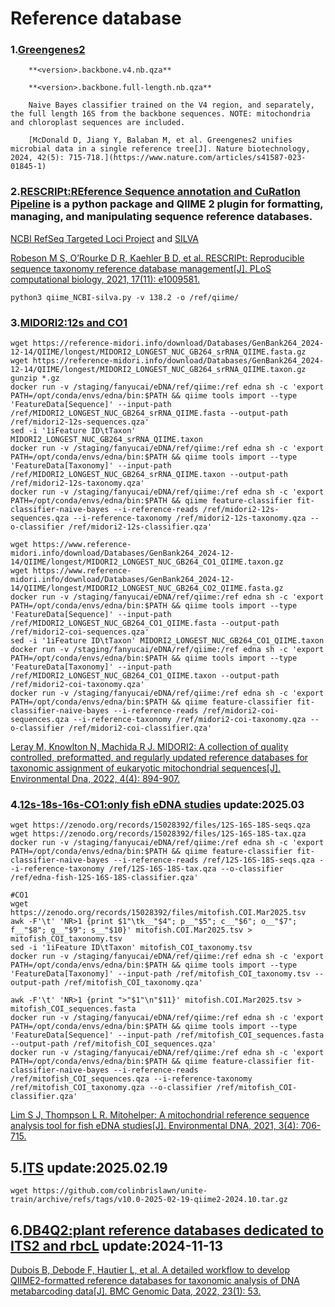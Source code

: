 # Reference database

### 1.[Greengenes2](https://ftp.microbio.me/greengenes_release/current/)

        **<version>.backbone.v4.nb.qza**
    
        **<version>.backbone.full-length.nb.qza**
        
        Naive Bayes classifier trained on the V4 region, and separately, the full length 16S from the backbone sequences. NOTE: mitochondria and chloroplast sequences are included.
    
        [McDonald D, Jiang Y, Balaban M, et al. Greengenes2 unifies microbial data in a single reference tree[J]. Nature biotechnology, 2024, 42(5): 715-718.](https://www.nature.com/articles/s41587-023-01845-1)

### 2.[RESCRIPt:REference Sequence annotation and CuRatIon Pipeline](https://github.com/bokulich-lab/RESCRIPt) is a python package and QIIME 2 plugin for formatting, managing, and manipulating sequence reference databases. 

[NCBI RefSeq Targeted Loci Project](https://www.ncbi.nlm.nih.gov/refseq/targetedloci/) and [SILVA](https://forum.qiime2.org/t/processing-filtering-and-evaluating-the-silva-database-and-other-reference-sequence-data-with-rescript/15494)
   
[Robeson M S, O’Rourke D R, Kaehler B D, et al. RESCRIPt: Reproducible sequence taxonomy reference database management[J]. PLoS computational biology, 2021, 17(11): e1009581.](https://journals.plos.org/ploscompbiol/article?id=10.1371/journal.pcbi.1009581)

    python3 qiime_NCBI-silva.py -v 138.2 -o /ref/qiime/

### 3.[MIDORI2:12s and CO1](https://reference-midori.info)

    wget https://reference-midori.info/download/Databases/GenBank264_2024-12-14/QIIME/longest/MIDORI2_LONGEST_NUC_GB264_srRNA_QIIME.fasta.gz
    wget https://reference-midori.info/download/Databases/GenBank264_2024-12-14/QIIME/longest/MIDORI2_LONGEST_NUC_GB264_srRNA_QIIME.taxon.gz
    gunzip *.gz
    docker run -v /staging/fanyucai/eDNA/ref/qiime:/ref edna sh -c 'export PATH=/opt/conda/envs/edna/bin:$PATH && qiime tools import --type 'FeatureData[Sequence]' --input-path /ref/MIDORI2_LONGEST_NUC_GB264_srRNA_QIIME.fasta --output-path /ref/midori2-12s-sequences.qza'
    sed -i '1iFeature ID\tTaxon' MIDORI2_LONGEST_NUC_GB264_srRNA_QIIME.taxon
    docker run -v /staging/fanyucai/eDNA/ref/qiime:/ref edna sh -c 'export PATH=/opt/conda/envs/edna/bin:$PATH && qiime tools import --type 'FeatureData[Taxonomy]' --input-path /ref/MIDORI2_LONGEST_NUC_GB264_srRNA_QIIME.taxon --output-path /ref/midori2-12s-taxonomy.qza'
    docker run -v /staging/fanyucai/eDNA/ref/qiime:/ref edna sh -c 'export PATH=/opt/conda/envs/edna/bin:$PATH && qiime feature-classifier fit-classifier-naive-bayes --i-reference-reads /ref/midori2-12s-sequences.qza --i-reference-taxonomy /ref/midori2-12s-taxonomy.qza --o-classifier /ref/midori2-12s-classifier.qza'

    wget https://www.reference-midori.info/download/Databases/GenBank264_2024-12-14/QIIME/longest/MIDORI2_LONGEST_NUC_GB264_CO1_QIIME.taxon.gz
    wget https://www.reference-midori.info/download/Databases/GenBank264_2024-12-14/QIIME/longest/MIDORI2_LONGEST_NUC_GB264_CO2_QIIME.fasta.gz
    docker run -v /staging/fanyucai/eDNA/ref/qiime:/ref edna sh -c 'export PATH=/opt/conda/envs/edna/bin:$PATH && qiime tools import --type 'FeatureData[Sequence]' --input-path /ref/MIDORI2_LONGEST_NUC_GB264_CO1_QIIME.fasta --output-path /ref/midori2-coi-sequences.qza'
    sed -i '1iFeature ID\tTaxon' MIDORI2_LONGEST_NUC_GB264_CO1_QIIME.taxon
    docker run -v /staging/fanyucai/eDNA/ref/qiime:/ref edna sh -c 'export PATH=/opt/conda/envs/edna/bin:$PATH && qiime tools import --type 'FeatureData[Taxonomy]' --input-path /ref/MIDORI2_LONGEST_NUC_GB264_CO1_QIIME.taxon --output-path /ref/midori2-coi-taxonomy.qza'
    docker run -v /staging/fanyucai/eDNA/ref/qiime:/ref edna sh -c 'export PATH=/opt/conda/envs/edna/bin:$PATH && qiime feature-classifier fit-classifier-naive-bayes --i-reference-reads /ref/midori2-coi-sequences.qza --i-reference-taxonomy /ref/midori2-coi-taxonomy.qza --o-classifier /ref/midori2-coi-classifier.qza'

[Leray M, Knowlton N, Machida R J. MIDORI2: A collection of quality controlled, preformatted, and regularly updated reference databases for taxonomic assignment of eukaryotic mitochondrial sequences[J]. Environmental Dna, 2022, 4(4): 894-907.](https://onlinelibrary.wiley.com/doi/full/10.1002/edn3.303)
 
### 4.[12s-18s-16s-CO1:only fish eDNA studies](https://zenodo.org/records/15028392) update:2025.03

    wget https://zenodo.org/records/15028392/files/12S-16S-18S-seqs.qza
    wget https://zenodo.org/records/15028392/files/12S-16S-18S-tax.qza
    docker run -v /staging/fanyucai/eDNA/ref/qiime:/ref edna sh -c 'export PATH=/opt/conda/envs/edna/bin:$PATH && qiime feature-classifier fit-classifier-naive-bayes --i-reference-reads /ref/12S-16S-18S-seqs.qza --i-reference-taxonomy /ref/12S-16S-18S-tax.qza --o-classifier /ref/edna-fish-12S-16S-18S-classifier.qza'
    
    #CO1
    wget https://zenodo.org/records/15028392/files/mitofish.COI.Mar2025.tsv
    awk -F'\t' 'NR>1 {print $1"\tk__"$4"; p__"$5"; c__"$6"; o__"$7"; f__"$8"; g__"$9"; s__"$10}' mitofish.COI.Mar2025.tsv > mitofish_COI_taxonomy.tsv
    sed -i '1iFeature ID\tTaxon' mitofish_COI_taxonomy.tsv
    docker run -v /staging/fanyucai/eDNA/ref/qiime:/ref edna sh -c 'export PATH=/opt/conda/envs/edna/bin:$PATH && qiime tools import --type 'FeatureData[Taxonomy]' --input-path /ref/mitofish_COI_taxonomy.tsv --output-path /ref/mitofish_COI_taxonomy.qza'
    
    awk -F'\t' 'NR>1 {print ">"$1"\n"$11}' mitofish.COI.Mar2025.tsv > mitofish_COI_sequences.fasta
    docker run -v /staging/fanyucai/eDNA/ref/qiime:/ref edna sh -c 'export PATH=/opt/conda/envs/edna/bin:$PATH && qiime tools import --type 'FeatureData[Sequence]' --input-path /ref/mitofish_COI_sequences.fasta --output-path /ref/mitofish_COI_sequences.qza'
    docker run -v /staging/fanyucai/eDNA/ref/qiime:/ref edna sh -c 'export PATH=/opt/conda/envs/edna/bin:$PATH && qiime feature-classifier fit-classifier-naive-bayes --i-reference-reads /ref/mitofish_COI_sequences.qza --i-reference-taxonomy /ref/mitofish_COI_taxonomy.qza --o-classifier /ref/mitofish_COI-classifier.qza'
    
[Lim S J, Thompson L R. Mitohelper: A mitochondrial reference sequence analysis tool for fish eDNA studies[J]. Environmental DNA, 2021, 3(4): 706-715.](https://onlinelibrary.wiley.com/doi/full/10.1002/edn3.187)

## 5.[ITS](https://github.com/colinbrislawn/unite-train) update:2025.02.19

    wget https://github.com/colinbrislawn/unite-train/archive/refs/tags/v10.0-2025-02-19-qiime2-2024.10.tar.gz

## 6.[DB4Q2:plant reference databases dedicated to ITS2 and rbcL](https://doi.org/10.6084/m9.figshare.17040680) update:2024-11-13

[Dubois B, Debode F, Hautier L, et al. A detailed workflow to develop QIIME2-formatted reference databases for taxonomic analysis of DNA metabarcoding data[J]. BMC Genomic Data, 2022, 23(1): 53.](https://bmcgenomdata.biomedcentral.com/articles/10.1186/s12863-022-01067-5)